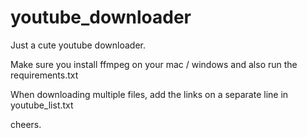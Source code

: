 # youtube_downloader

Just a cute youtube downloader.

Make sure you install ffmpeg on your mac / windows and also run the requirements.txt

When downloading multiple files, add the links on a separate line in youtube_list.txt

cheers.
